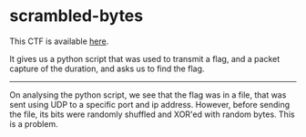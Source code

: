 # scrambled-bytes

This CTF is available [here](https://play.picoctf.org/practice/challenge/206?category=4&page=1&solved=1).

It gives us a python script that was used to transmit a flag, and a packet capture of the duration, and asks us to find the flag.

---

On analysing the python script, we see that the flag was in a file, that was sent using UDP to a specific port and ip address. However, before sending the file, its bits were randomly shuffled and XOR'ed with random bytes. This is a problem.